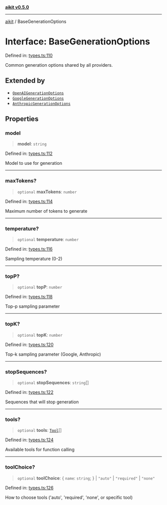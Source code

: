 [**aikit v0.5.0**](../README.md)

---

[aikit](../README.md) / BaseGenerationOptions

# Interface: BaseGenerationOptions

Defined in: [types.ts:110](https://github.com/chinmaymk/aikit/blob/main/src/types.ts#L110)

Common generation options shared by all providers.

## Extended by

- [`OpenAIGenerationOptions`](OpenAIGenerationOptions.md)
- [`GoogleGenerationOptions`](GoogleGenerationOptions.md)
- [`AnthropicGenerationOptions`](AnthropicGenerationOptions.md)

## Properties

### model

> **model**: `string`

Defined in: [types.ts:112](https://github.com/chinmaymk/aikit/blob/main/src/types.ts#L112)

Model to use for generation

---

### maxTokens?

> `optional` **maxTokens**: `number`

Defined in: [types.ts:114](https://github.com/chinmaymk/aikit/blob/main/src/types.ts#L114)

Maximum number of tokens to generate

---

### temperature?

> `optional` **temperature**: `number`

Defined in: [types.ts:116](https://github.com/chinmaymk/aikit/blob/main/src/types.ts#L116)

Sampling temperature (0-2)

---

### topP?

> `optional` **topP**: `number`

Defined in: [types.ts:118](https://github.com/chinmaymk/aikit/blob/main/src/types.ts#L118)

Top-p sampling parameter

---

### topK?

> `optional` **topK**: `number`

Defined in: [types.ts:120](https://github.com/chinmaymk/aikit/blob/main/src/types.ts#L120)

Top-k sampling parameter (Google, Anthropic)

---

### stopSequences?

> `optional` **stopSequences**: `string`[]

Defined in: [types.ts:122](https://github.com/chinmaymk/aikit/blob/main/src/types.ts#L122)

Sequences that will stop generation

---

### tools?

> `optional` **tools**: [`Tool`](Tool.md)[]

Defined in: [types.ts:124](https://github.com/chinmaymk/aikit/blob/main/src/types.ts#L124)

Available tools for function calling

---

### toolChoice?

> `optional` **toolChoice**: \{ `name`: `string`; \} \| `"auto"` \| `"required"` \| `"none"`

Defined in: [types.ts:126](https://github.com/chinmaymk/aikit/blob/main/src/types.ts#L126)

How to choose tools ('auto', 'required', 'none', or specific tool)
